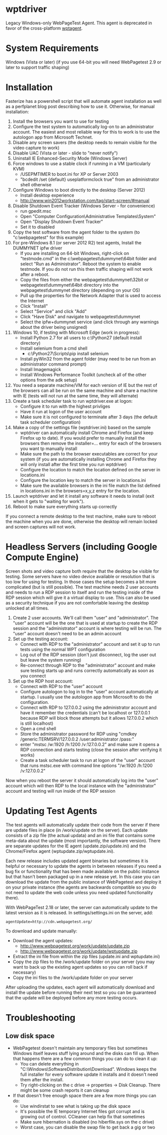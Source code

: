 # wptdriver
Legacy Windows-only WebPageTest Agent.  This agent is deprecated in favor of the cross-platform [wptagent](https://github.com/WPO-Foundation/wptagent).

# System Requirements

Windows (Vista or later) (if you use 64-bit you will need WebPagetest 2.9 or later to support traffic shaping)

# Installation

Fasterize has a powershell script that will automate agent installation as well as a perfplanet blog post describing how to use it. Otherwise, for manual installation:

1. Install the browsers you want to use for testing
1. Configure the test system to automatically log-on to an administrator account. The easiest and most reliable way for this to work is to use the autologon app from Microsoft Technet.
1. Disable any screen savers (the desktop needs to remain visible for the video capture to work)
1. Disable UAC (Vista or later - slide to "never notify")
1. Uninstall IE Enhanced-Security Mode (Windows Server)
1. Force windows to use a stable clock if running in a VM (particularly KVM)
    * /USEPMTIMER to boot.ini for XP or Server 2003
    * "bcdedit /set {default} useplatformclock true" from an administrator shell otherwise
1. Configure Windows to boot directly to the desktop (Server 2012)
    * Install desktop experience
    * http://www.win2012workstation.com/tag/start-screen/#manual
1. Disable Shutdown Event Tracker (Windows Server - for convenience)
    * run gpedit.msc
    * Open "Computer Configuration\Administrative Templates\System"
    * Open "Display Shutdown Event Tracker"
    * Set it to disabled
1. Copy the test software from the agent folder to the system (to "c:\webpagetest" for this example)
1. For pre-Windows 8.1 (or server 2012 R2) test agents, Install the DUMMYNET ipfw driver
    * If you are installing on 64-bit Windows, right-click on  "testmode.cmd" in the c:\webpagetest\dummynet\64bit folder and select "Run as Administrator".  Reboot the system to enable testmode.  If you do not run this then traffic shaping will not work after a reboot.
    * Copy the files from either the webpagetest\dummynet\32bit or webpagetest\dummynet\64bit directory into the webpagetest\dummynet directory (depending on your OS)
    * Pull up the properties for the Network Adapter that is used to access the Internet
    * Click "Install"
    * Select "Service" and click "Add"
    * Click "Have Disk" and navigate to webpagetest\dummynet
    * Select the ipfw+dummynet service (and click through any warnings about the driver being unsigned)
1. Windows 10, if testing with Microsoft Edge (work in progress):
    * Install Python 2.7 for all users to c:\Python27 (default install directory)
    * Install selenium from a cmd shell
      * c:\Python27\Scripts\pip install selenium
    * Install pyWin32 from the agent folder (may need to be run from an administrator command prompt)
    * Install Imagemagick
    * Install Windows Performance Toolkit (uncheck all of the other options from the adk setup)
1. You need a separate machine/VM for each version of IE but the rest of the browsers can all be run on the same machine and share a machine with IE (tests will not run at the same time, they will alternate)
1. Create a task scheduler task to run wptdriver.exe at logon:
    * Configure it to run with the highest privliges
    * Have it run at logon of the user account
    * Make sure it is not configured to terminate after 3 days (the default task scheduler configuration)
1. Make a copy of the settings file (wptdriver.ini) based on the sample
    * wptdriver can automatically install Chrome and Firefox (and keep Firefox up to date). If you would prefer to manually install the browsers then remove the installer=... entry for each of the browsers you want tp manually install
    * Make sure the path to the browser executables are correct for your system (if you are automatically installing Chrome and Firefox they will only install after the first time you run wptdriver)
    * Configure the location to match the location defined on the server in locations.ini
    * Configure the location key to match the server in locations.ini
    * Make sure the available browsers in the ini file match the list defined in locations.ini in the browsers=x,y,z entry for the location.
1. Launch wptdriver and let it install any software it needs to install (exit when it gets to "waiting for work").
1. Reboot to make sure everything starts up correctly

If you connect a remote desktop to the test machine, make sure to reboot the machine when you are done, otherwise the desktop will remain locked and screen captures will not work.

# Headless Servers (including Google Compute Engine)

Screen shots and video capture both require that the desktop be visible for testing.  Some servers have no video device available or resolution that is too low for using for testing.  In those cases the setup becomes a bit more complicated (but is still possible).  The test machine needs 2 user accounts and needs to run a RDP session to itself and run the testing inside of the RDP session which will give it a virtual display to use.  This can also be used as a security technique if you are not comfortable leaving the desktop unlocked at all times.

1. Create 2 user accounts.  We'll call them "user" and "administrator".  The "user" account will be the one that is used at startup to create the RDP session and the "administrator" account is where testing will be run.  The "user" account doesn't need to be an admin account
1. Set up the testing account:
    * Connect with RDP to the "administrator" account and set it up to run tests using the normal WPT configuration
    * Log out of the RDP session (don't just disconnect, log the user out but leave the system running)
    * Re-connect through RDP to the "administrator" account and make sure testing starts up and runs correctly automatically as soon as you connect
1. Set up the RDP host account:
    * Connect with RDP to the "user" account
    * Configure autologon to log in to the "user" account automatically at startup.  I usually use the autologon app from Microsoft to do the configuration.
    * Connect with RDP to 127.0.0.2 using the administrator account and have it remember the credentials (can't be localhost or 127.0.0.1 because RDP will block those attempts but it allows 127.0.0.2 which is still localhost)
    * Open a cmd shell
    * Store the administrator password for RDP using "cmdkey /generic:TERMSRV/127.0.0.2 /user:administrator /pass:<adminpass>"
    * enter "mstsc /w:1920 /h:1200 /v:127.0.0.2" and make sure it opens a RDP connection and starts testing (close the session after verifying it works)
    * Create a task scheduler task to run at logon of the "user" account that runs mstsc.exe with command line options "/w:1920 /h:1200 /v:127.0.0.2"

Now when you reboot the server it should automatically log into the "user" account which will then RDP to the local instance with the "administrator" account and testing will run inside of the RDP session

# Updating Test Agents

The test agents will automatically update their code from the server if there are update files in place (in /work/update on the server).  Each update consists of a zip file (the actual updata) and an ini file that contains some meta-data about the update (most importantly, the software version).  There are separate updates for the IE agent (update.zip/update.ini) and the Chrome/Firefox agent (wptupdate.zip/wptupdate.ini).

Each new release includes updated agent binaries but sometimes it is helpful or necessary to update the agents in between releases if you need a bug fix or functionality that has been made available on the public instance but that hasn't been packaged up in a new release yet.  In this case you can download the update from the public instance of WebPagetest and deploy it on your private instance (the agents are backwards compatible so you do not need to update the web code unless you need updated functionality there).  

With WebPageTest 2.18 or later, the server can automatically update to the latest version as it is released.  In settings/settings.ini on the server, add:

```
agentUpdate=http://cdn.webpagetest.org/
```

To download and update manually:
* Download the agent updates:
    * http://www.webpagetest.org/work/update/update.zip
    * http://www.webpagetest.org/work/update/wptupdate.zip
* Extract the ini file from within the zip files (update.ini and wptupdate.ini)
* Copy the zip files to the /work/update folder on your server (you may want to back up the existing agent updates so you can roll back if necessary)
* Copy the ini files to the /work/update folder on your server

After uploading the updates, each agent will automatically download and install the update before running their next test so you can be guaranteed that the update will be deployed before any more testing occurs.

# Troubleshooting

## Low disk space
* WebPagetest doesn't maintain any temporary files but sometimes Windows itself leaves stuff lying around and the disks can fill up. When that happens there are a few common things you can do to clean it up:
    * You can delete everything in "C:\Windows\SoftwareDistribution\Download". Windows keeps the full installer for every software update it installs and it doesn't need them after the install.
    * Try right-clicking on the c drive -> properties -> Disk Cleanup. There might be some crash reports it can cleanup
* If that doesn't free enough space there are a few more things you can do:
    * Use windirstat to see what is taking up the disk space
    * It's possible the IE temporary Internet files got corrupt and is growing out of control. CCleaner can help fix that sometimes
    * Make sure hibernation is disabled (no hiberfile.sys on the c drive)
    * Worst case, you can disable the swap file to get back a gig or two